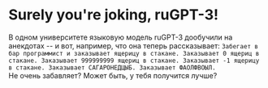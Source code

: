 # Surely you're joking, ruGPT-3!

В одном университете языковую модель ruGPT-3 дообучили на анекдотах -- и вот, например, что она теперь рассказывает:  `Забегает в бар программист и заказывает ящерицу в стакане. Заказывает 0 ящериц в стакане. Заказывает 999999999 ящериц в стакане. Заказывает -1 ящерицу в стакане. Заказывает САГАРОНЕДЦЫБ. Заказывает ФАОЛФВОЫЛ.`  
Не очень забавляет? Может быть, у тебя получится лучше?
